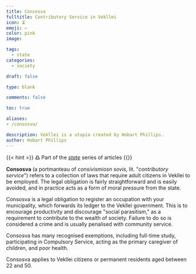 ```yaml
---
title: Consosva
fulltitle: Contributory Service in Vekllei
icon: ⏳
emoji: ←
color: pink
image: 

tags: 
  - state
categories:
  - society

draft: false

type: blank

comments: false

toc: true

aliases:
- /consosva/

description: Vekllei is a utopia created by Hobart Phillips.
author: Hobart Phillips
---
```

{{< hint >}}
߷ Part of the *[state](/state/)* series of articles
{{</hint>}}

**Consosva** (a portmanteau of *consivismiosn sovis*, lit. "*contributory service*") refers to a collection of laws that require adult citizens in Vekllei to be employed. The legal obligation is fairly straightforward and is easily avoided, and in practice acts as a form of moral pressure from the state.

Consosva is a legal obligation to register an occupation with your municipality, which forwards its ledger to the Vekllei government. This is to encourage productivity and discourage "social parasitism," as a requirement to contribute to the wealth of society. Failure to do so is considered a crime and is usually penalised with community service.

Consosva has many recognised exemptions, including full-time study, participating in Compulsory Service, acting as the primary caregiver of children, and poor health.

Consosva applies to Vekllei citizens or permanent residents aged between 22 and 50.

